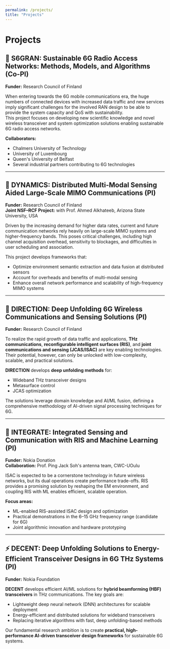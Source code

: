 ```yaml
---
permalink: /projects/
title: "Projects"
---
```


# Projects

## 🌱 S6GRAN: Sustainable 6G Radio Access Networks: Methods, Models, and Algorithms (Co-PI)
**Funder:** Research Council of Finland  

When entering towards the 6G mobile communications era, the huge numbers of connected devices with increased data traffic and new services imply significant challenges for the involved RAN design to be able to provide the system capacity and QoS with sustainability.  
This project focuses on developing new scientific knowledge and novel wireless transceiver and system optimization solutions enabling sustainable 6G radio access networks.  

**Collaborators:**  
- Chalmers University of Technology  
- University of Luxembourg  
- Queen's University of Belfast  
- Several industrial partners contributing to 6G technologies  

---

## 📡 DYNAMICS: Distributed Multi-Modal Sensing Aided Large-Scale MIMO Communications (PI)
**Funder:** Research Council of Finland  
**Joint NSF–RCF Project:** with Prof. Ahmed Alkhateeb, Arizona State University, USA  

Driven by the increasing demand for higher data rates, current and future communication networks rely heavily on large-scale MIMO systems and higher-frequency bands. This poses critical challenges, including high channel acquisition overhead, sensitivity to blockages, and difficulties in user scheduling and association.  

This project develops frameworks that:  
- Optimize environment semantic extraction and data fusion at distributed sensors  
- Account for overheads and benefits of multi-modal sensing  
- Enhance overall network performance and scalability of high-frequency MIMO systems  

---

## 🎯 DIRECTION: Deep Unfolding 6G Wireless Communications and Sensing Solutions (PI)
**Funder:** Research Council of Finland  

To realize the rapid growth of data traffic and applications, **THz communications**, **reconfigurable intelligent surfaces (RIS)**, and **joint communications and sensing (JCAS/ISAC)** are key enabling technologies. Their potential, however, can only be unlocked with low-complexity, scalable, and practical solutions.  

**DIRECTION** develops **deep unfolding methods** for:  
- Wideband THz transceiver designs  
- Metasurface control  
- JCAS optimization  

The solutions leverage domain knowledge and AI/ML fusion, defining a comprehensive methodology of AI-driven signal processing techniques for 6G.  

---

## 🔗 INTEGRATE: Integrated Sensing and Communication with RIS and Machine Learning (PI)
**Funder:** Nokia Donation  
**Collaboration:** Prof. Ping Jack Soh's antenna team, CWC-UOulu  

ISAC is expected to be a cornerstone technology in future wireless networks, but its dual operations create performance trade-offs. RIS provides a promising solution by reshaping the EM environment, and coupling RIS with ML enables efficient, scalable operation.  

**Focus areas:**  
- ML-enabled RIS-assisted ISAC design and optimization  
- Practical demonstrations in the 6–15 GHz frequency range (candidate for 6G)  
- Joint algorithmic innovation and hardware prototyping  

---

## ⚡ DECENT: Deep Unfolding Solutions to Energy-Efficient Transceiver Designs in 6G THz Systems (PI)
**Funder:** Nokia Foundation  

**DECENT** develops efficient AI/ML solutions for **hybrid beamforming (HBF) transceivers** in THz communications. The key goals are:  
- Lightweight deep neural network (DNN) architectures for scalable deployment  
- Energy-efficient and distributed solutions for wideband transceivers  
- Replacing iterative algorithms with fast, deep unfolding-based methods  

Our fundamental research ambition is to create **practical, high-performance AI-driven transceiver design frameworks** for sustainable 6G systems.
